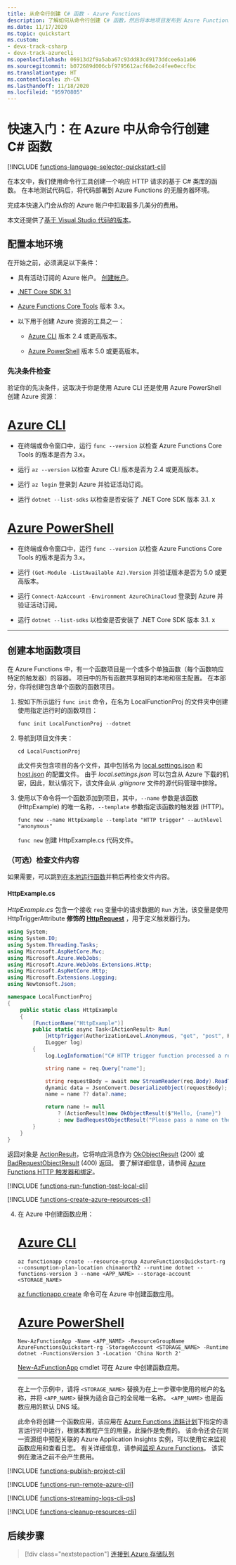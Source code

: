```yaml
---
title: 从命令行创建 C# 函数 - Azure Functions
description: 了解如何从命令行创建 C# 函数，然后将本地项目发布到 Azure Functions 中托管的无服务器实例。
ms.date: 11/17/2020
ms.topic: quickstart
ms.custom:
- devx-track-csharp
- devx-track-azurecli
ms.openlocfilehash: 06913d2f9a5aba67c93dd83cd9173ddcee6a1a06
ms.sourcegitcommit: b072689d006cbf9795612acf68e2c4fee0eccfbc
ms.translationtype: HT
ms.contentlocale: zh-CN
ms.lasthandoff: 11/18/2020
ms.locfileid: "95970805"
---
```

# <a name="quickstart-create-a-c-function-in-azure-from-the-command-line"></a>快速入门：在 Azure 中从命令行创建 C# 函数

[!INCLUDE [functions-language-selector-quickstart-cli](../../includes/functions-language-selector-quickstart-cli.md)]

在本文中，我们使用命令行工具创建一个响应 HTTP 请求的基于 C# 类库的函数。 在本地测试代码后，将代码部署到 Azure Functions 的无服务器环境。

完成本快速入门会从你的 Azure 帐户中扣取最多几美分的费用。

本文还提供了[基于 Visual Studio 代码的版本](create-first-function-vs-code-csharp.md)。

## <a name="configure-your-local-environment"></a>配置本地环境

在开始之前，必须满足以下条件：

+ 具有活动订阅的 Azure 帐户。 [创建帐户](https://www.azure.cn/pricing/1rmb-trial/?ref=microsoft.com&utm_source=microsoft.com&utm_medium=docs&utm_campaign=visualstudio)。

+ [.NET Core SDK 3.1](https://www.microsoft.com/net/download)

+ [Azure Functions Core Tools](functions-run-local.md#v2) 版本 3.x。

+ 以下用于创建 Azure 资源的工具之一：

    + [Azure CLI](/cli/install-azure-cli) 版本 2.4 或更高版本。

    + [Azure PowerShell](https://docs.microsoft.com/powershell/azure/install-az-ps) 版本 5.0 或更高版本。

### <a name="prerequisite-check"></a>先决条件检查

验证你的先决条件，这取决于你是使用 Azure CLI 还是使用 Azure PowerShell 创建 Azure 资源：

# <a name="azure-cli"></a>[Azure CLI](#tab/azure-cli)

+ 在终端或命令窗口中，运行 `func --version` 以检查 Azure Functions Core Tools 的版本是否为 3.x。

+ 运行 `az --version` 以检查 Azure CLI 版本是否为 2.4 或更高版本。

+ 运行 `az login` 登录到 Azure 并验证活动订阅。

+ 运行 `dotnet --list-sdks` 以检查是否安装了 .NET Core SDK 版本 3.1. x

# <a name="azure-powershell"></a>[Azure PowerShell](#tab/azure-powershell)

+ 在终端或命令窗口中，运行 `func --version` 以检查 Azure Functions Core Tools 的版本是否为 3.x。

+ 运行 `(Get-Module -ListAvailable Az).Version` 并验证版本是否为 5.0 或更高版本。 

+ 运行 `Connect-AzAccount -Environment AzureChinaCloud` 登录到 Azure 并验证活动订阅。

+ 运行 `dotnet --list-sdks` 以检查是否安装了 .NET Core SDK 版本 3.1. x

---

## <a name="create-a-local-function-project"></a>创建本地函数项目

在 Azure Functions 中，有一个函数项目是一个或多个单独函数（每个函数响应特定的触发器）的容器。 项目中的所有函数共享相同的本地和宿主配置。 在本部分，你将创建包含单个函数的函数项目。

1. 按如下所示运行 `func init` 命令，在名为 LocalFunctionProj 的文件夹中创建使用指定运行时的函数项目：  

    ```csharp
    func init LocalFunctionProj --dotnet
    ```

1. 导航到项目文件夹：

    ```console
    cd LocalFunctionProj
    ```

    此文件夹包含项目的各个文件，其中包括名为 [local.settings.json](functions-run-local.md#local-settings-file) 和 [host.json](functions-host-json.md) 的配置文件。 由于 *local.settings.json* 可以包含从 Azure 下载的机密，因此，默认情况下，该文件会从 *.gitignore* 文件的源代码管理中排除。

1. 使用以下命令将一个函数添加到项目，其中，`--name` 参数是该函数 (HttpExample) 的唯一名称，`--template` 参数指定该函数的触发器 (HTTP)。

    ```console
    func new --name HttpExample --template "HTTP trigger" --authlevel "anonymous"
    ``` 

    `func new` 创建 HttpExample.cs 代码文件。

### <a name="optional-examine-the-file-contents"></a>（可选）检查文件内容

如果需要，可以跳到[在本地运行函数](#run-the-function-locally)并稍后再检查文件内容。

#### <a name="httpexamplecs"></a>HttpExample.cs

*HttpExample.cs* 包含一个接收 `req` 变量中的请求数据的 `Run` 方法，该变量是使用 HttpTriggerAttribute  **修饰的 [HttpRequest](https://docs.microsoft.com/dotnet/api/microsoft.aspnetcore.http.httprequest)** ，用于定义触发器行为。

```csharp
using System;
using System.IO;
using System.Threading.Tasks;
using Microsoft.AspNetCore.Mvc;
using Microsoft.Azure.WebJobs;
using Microsoft.Azure.WebJobs.Extensions.Http;
using Microsoft.AspNetCore.Http;
using Microsoft.Extensions.Logging;
using Newtonsoft.Json;

namespace LocalFunctionProj
{
    public static class HttpExample
    {
        [FunctionName("HttpExample")]
        public static async Task<IActionResult> Run(
            [HttpTrigger(AuthorizationLevel.Anonymous, "get", "post", Route = null)] HttpRequest req,
            ILogger log)
        {
            log.LogInformation("C# HTTP trigger function processed a request.");

            string name = req.Query["name"];

            string requestBody = await new StreamReader(req.Body).ReadToEndAsync();
            dynamic data = JsonConvert.DeserializeObject(requestBody);
            name = name ?? data?.name;

            return name != null
                ? (ActionResult)new OkObjectResult($"Hello, {name}")
                : new BadRequestObjectResult("Please pass a name on the query string or in the request body");
        }
    }
}
```

返回对象是 [ActionResult](https://docs.microsoft.com/dotnet/api/microsoft.aspnetcore.mvc.actionresult)，它将响应消息作为 [OkObjectResult](https://docs.microsoft.com/dotnet/api/microsoft.aspnetcore.mvc.okobjectresult) (200) 或 [BadRequestObjectResult](https://docs.microsoft.com/dotnet/api/microsoft.aspnetcore.mvc.badrequestobjectresult) (400) 返回。 要了解详细信息，请参阅 [Azure Functions HTTP 触发器和绑定](./functions-bindings-http-webhook.md?tabs=csharp)。

[!INCLUDE [functions-run-function-test-local-cli](../../includes/functions-run-function-test-local-cli.md)]

[!INCLUDE [functions-create-azure-resources-cli](../../includes/functions-create-azure-resources-cli.md)]

4. 在 Azure 中创建函数应用：

    # <a name="azure-cli"></a>[Azure CLI](#tab/azure-cli)
        
    ```azurecli
    az functionapp create --resource-group AzureFunctionsQuickstart-rg --consumption-plan-location chinanorth2 --runtime dotnet --functions-version 3 --name <APP_NAME> --storage-account <STORAGE_NAME>
    ```
    
    [az functionapp create](/cli/functionapp#az_functionapp_create) 命令可在 Azure 中创建函数应用。 
    
    # <a name="azure-powershell"></a>[Azure PowerShell](#tab/azure-powershell)
    
    ```azurepowershell
    New-AzFunctionApp -Name <APP_NAME> -ResourceGroupName AzureFunctionsQuickstart-rg -StorageAccount <STORAGE_NAME> -Runtime dotnet -FunctionsVersion 3 -Location 'China North 2'
    ```
    
    [New-AzFunctionApp](https://docs.microsoft.com/powershell/module/az.functions/new-azfunctionapp) cmdlet 可在 Azure 中创建函数应用。 
    
    ---
    
    在上一个示例中，请将 `<STORAGE_NAME>` 替换为在上一步骤中使用的帐户的名称，并将 `<APP_NAME>` 替换为适合自己的全局唯一名称。 `<APP_NAME>` 也是函数应用的默认 DNS 域。 
    
    此命令将创建一个函数应用，该应用在 [Azure Functions 消耗计划](functions-scale.md#consumption-plan)下指定的语言运行时中运行，根据本教程产生的用量，此操作是免费的。 该命令还会在同一资源组中预配关联的 Azure Application Insights 实例，可以使用它来监视函数应用和查看日志。 有关详细信息，请参阅[监视 Azure Functions](functions-monitoring.md)。 该实例在激活之前不会产生费用。

[!INCLUDE [functions-publish-project-cli](../../includes/functions-publish-project-cli.md)]

[!INCLUDE [functions-run-remote-azure-cli](../../includes/functions-run-remote-azure-cli.md)]

[!INCLUDE [functions-streaming-logs-cli-qs](../../includes/functions-streaming-logs-cli-qs.md)]

[!INCLUDE [functions-cleanup-resources-cli](../../includes/functions-cleanup-resources-cli.md)]

## <a name="next-steps"></a>后续步骤

> [!div class="nextstepaction"]
> [连接到 Azure 存储队列]

[连接到 Azure 存储队列]: functions-add-output-binding-storage-queue-cli.md?pivots=programming-language-csharp


